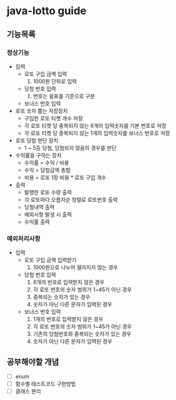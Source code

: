 # java-lotto guide
## 기능목록
### 정상기능
+ 입력
  - 로또 구입 금액 입력
    1. 1000원 단위로 입력
  - 당첨 번호 입력
    1. 번호는 쉼표를 기준으로 구분
  - 보너스 번호 입력
+ 로또 숫자 뽑는 저장장치
  - 구입한 로또 티켓 개수 저장
  - 각 로또 티켓 당 중복되지 않는 6개의 입력숫자를 기본 번호로 저장
  - 각 로또 티켓 당 중복되지 않는 1개의 입력숫자를 보너스 번호로 저장
+ 로또 당첨 판단 장치
  - 1 ~ 5등 당첨, 당첨되지 않음의 경우를 판단
+ 수익률을 구하는 장치
  - 수익률 = 수익 / 비용
  - 수익 = 당첨금액 총합
  - 비용 = 로또 1장 비용 *  로또 구입 개수
+ 출력
  - 발행한 로또 수량 출력
  - 각 로또마다 오름차순 정렬로 로또번호 출력
  - 당첨내역 출력
  - 예외사항 발생 시 출력
  - 수익률 출력
### 예외처리사항
+ 입력
  - 로또 구입 금액 입력받기
    1. 1000원으로 나누어 떨어지지 않는 경우
  - 당첨 번호 입력
    1. 6개의 번호로 입력받지 않은 경우
    2. 각 로또 번호의 숫자 범위가 1~45가 아닌 경우
    3. 중복되는 숫자가 있는 경우
    4. 숫자가 아닌 다른 문자가 입력된 경우
  - 보너스 번호 입력
    1. 1개의 번호로 입력받지 않은 경우
    2. 각 로또 번호의 숫자 범위가 1~45가 아닌 경우
    3. 기존의 당첨번호와 중복되는 숫자가 있는 경우
    4. 숫자가 아닌 다른 문자가 입력된 경우
  
## 공부해야할 개념
- [ ] enum
- [ ] 함수별 테스트코드 구현방법
- [ ] 클래스 분리 
